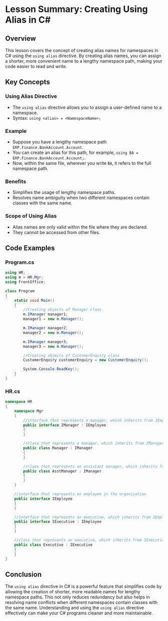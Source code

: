 
# Lesson Summary: Creating Using Alias in C#

## Overview
This lesson covers the concept of creating alias names for namespaces in C# using the `using alias` directive. By creating alias names, you can assign a shorter, more convenient name to a lengthy namespace path, making your code easier to read and write.

## Key Concepts

### Using Alias Directive
- The `using alias` directive allows you to assign a user-defined name to a namespace.
- Syntax: `using <alias> = <NamespaceName>;`

### Example
- Suppose you have a lengthy namespace path `ERP.Finance.BankAccount.Account`.
- You can create an alias for this path, for example, `using BA = ERP.Finance.BankAccount.Account;`.
- Now, within the same file, wherever you write `BA`, it refers to the full namespace path.

### Benefits
- Simplifies the usage of lengthy namespace paths.
- Resolves name ambiguity when two different namespaces contain classes with the same name.

### Scope of Using Alias
- Alias names are only valid within the file where they are declared.
- They cannot be accessed from other files.

## Code Examples

### Program.cs
```csharp
using HR;
using m = HR.Mgr;
using FrontOffice;

class Program
{
    static void Main()
    {
        //Creating objects of Manager class
        m.IManager manager1;
        manager1 = new m.Manager();

        m.IManager manager2;
        manager2 = new m.Manager();

        m.IManager manager3;
        manager3 = new m.Manager();

        //Creating objects of CustomerEnquiry class
        CustomerEnquiry customerEnquiry = new CustomerEnquiry();

        System.Console.ReadKey();
    }
}
```

### HR.cs
```csharp
namespace HR
{
    namespace Mgr
    {
        //interface that represents a manager, which inherits from IEmployee
        public interface IManager : IEmployee
        {
        }

        //class that represents a manager, which inherits from IManager
        public class Manager : IManager
        {
        }

        //class that represents an assistant manager, which inherits from IManager
        public class AsstManager : IManager
        {
        }
    }

    //interface that represents an employee in the organization
    public interface IEmployee
    {
    }

    //interface that represents an executive, which inherits from IEmployee
    public interface IExecutive : IEmployee
    {
    }

    //class that represents an executive, which inherits from IExecutive
    public class Executive : IExecutive
    {
    }
}
```

## Conclusion
The `using alias` directive in C# is a powerful feature that simplifies code by allowing the creation of shorter, more readable names for lengthy namespace paths. This not only reduces redundancy but also helps in resolving name conflicts when different namespaces contain classes with the same name. Understanding and using the `using alias` directive effectively can make your C# programs cleaner and more maintainable.
